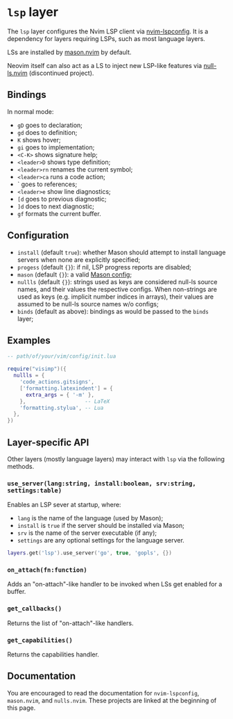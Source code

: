 # `lsp` layer

The `lsp` layer configures the Nvim LSP client via
[nvim-lspconfig](https://github.com/neovim/nvim-lspconfig). It is a dependency
for layers requiring LSPs, such as most language layers.

LSs are installed by [mason.nvim](https://github.com/williamboman/mason.nvim)
by default.

Neovim itself can also act as a LS to inject new LSP-like features via
[null-ls.nvim](https://github.com/jose-elias-alvarez/null-ls.nvim) (discontinued
project).

## Bindings

In normal mode:

- `gD` goes to declaration;
- `gd` does to definition;
- `K` shows hover;
- `gi` goes to implementation;
- `<C-K>` shows signature help;
- `<leader>D` shows type definition;
- `<leader>rn` renames the current symbol;
- `<leader>ca` runs a code action;
- `<gr> goes to references;
- `<leader>e` show line diagnostics;
- `[d` goes to previous diagnostic;
- `]d` does to next diagnostic;
- `gf` formats the current buffer.

## Configuration

- `install` (default `true`): whether Mason should attempt to install language
  servers when none are explicitly specified;
- `progess` (default `{}`): if nil, LSP progress reports are disabled;
- `mason` (default `{}`): a valid [Mason config](https://github.com/williamboman/mason.nvim?tab=readme-ov-file#configuration);
- `nullls` (default `{}`): strings used as keys are considered null-ls source
  names, and their values the respective configs. When non-strings are used as
  keys (e.g. implicit number indices in arrays), their values are assumed to be
  null-ls source names w/o configs;
- `binds` (default as above): bindings as would be passed to the `binds` layer;

## Examples

```lua
-- path/of/your/vim/config/init.lua

require("visimp")({
  nullls = {
    'code_actions.gitsigns',
    ['formatting.latexindent'] = {
      extra_args = { '-m' },
    },                   -- LaTeX
    'formatting.stylua', -- Lua
  },
})
```

## Layer-specific API

Other layers (mostly language layers) may interact with `lsp` via the
following methods.

### `use_server(lang:string, install:boolean, srv:string, settings:table)`

Enables an LSP sever at startup, where:

- `lang` is the name of the language (used by Mason);
- `install` is `true` if the server should be installed via Mason;
- `srv` is the name of the server executable (if any);
- `settings` are any optional settings for the language server.

```lua
layers.get('lsp').use_server('go', true, 'gopls', {})
```

### `on_attach(fn:function)`

Adds an "on-attach"-like handler to be invoked when LSs get enabled for a
buffer.

### `get_callbacks()`

Returns the list of "on-attach"-like handlers.

### `get_capabilities()`

Returns the capabilities handler.

## Documentation

You are encouraged to read the documentation for `nvim-lspconfig`, `mason.nvim`,
and `nulls.nvim`. These projects are linked at the beginning of this page.
